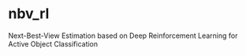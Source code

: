 # nbv_rl
Next-Best-View Estimation based on Deep Reinforcement Learning for Active Object Classification
